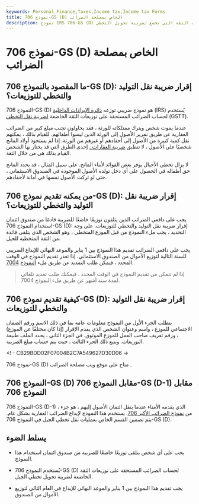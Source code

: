 ```yaml
---
keywords: Personal Finance,Taxes,Income tax,Income tax Forms
title: نموذج 706-GS (D) الخاص بمصلحة الضرائب
description: نموذج IRS 706-GS (D) هو نموذج ضريبي يستخدم لحساب الضرائب المستحقة على توزيعات الثقة التي تخضع لضريبة تحويل التخطي (GSTT).
---
```


# نموذج 706-GS (D) الخاص بمصلحة الضرائب
## ما المقصود بالنموذج 706-GS (D): إقرار ضريبة نقل التوليد والتخطي للتوزيعات؟

النموذج 706-GS (D) هو نموذج ضريبي توزعه [دائرة الإيرادات الداخلية](/irs) (IRS) يُستخدم لحساب الضرائب المستحقة على توزيعات الثقة الخاضعة [لضريبة نقل التخطي](/generation-skipping-transfer-tax) (GSTT).

عندما يموت شخص ويترك ممتلكاته للورثة ، فقد يحاولون تجنب مبلغ كبير من الضرائب العقارية عن طريق تمرير الأصول إلى الورثة الذين ليسوا أطفالهم. للقيام بذلك ، يمكنهم نقل كمية كبيرة من الأصول إلى أحفادهم أو غيرهم من الورثة. إذا لم يستحوذ أولاد المانح شخصيًا على الأصول ، لا تنطبق [ضريبة العقارات .](/estatetax) إحدى الطرق التي قد يختار بها الشخص القيام بذلك هي من خلال الثقة.

لا يزال تخطي الأجيال يوفر بعض الفوائد لأبناء المانح. على سبيل المثال ، قد يحدد المانح حق أطفاله في الحصول على أي دخل تولده الأصول الموجودة في الصندوق الاستئماني ، حتى لو تركت الأصول نفسها في أمانة لأحفادهم.

## من يمكنه تقديم نموذج 706-GS (D): إقرار ضريبة نقل التوليد والتخطي للتوزيعات؟

يجب على دافعي الضرائب الذين يتلقون توزيعًا خاضعًا للضريبة قادمًا من صندوق ائتمان استخدام النموذج 706-GS (D): إقرار ضريبة نقل التوليد والتخطي للتوزيعات. على وجه التحديد ، يجب ملء النموذج من قبل الموزع المتخطي ، وهو الشخص الذي يتلقى فائدة من الثقة المتخطية للجيل.

يجب على دافعي الضرائب تقديم هذا النموذج بين 1 يناير والموعد النهائي للإيداع الضريبي للسنة التالية لتوزيع الأموال من الصندوق الاستئماني. إذا تعذر تقديم النموذج في الوقت المحدد ، فيمكن طلب التمديد عن طريق ملء [النموذج](/filing-extension) [7004](/filing-extension).

> إذا لم تتمكن من تقديم النموذج في الوقت المحدد ، فيمكنك طلب تمديد تلقائي لمدة ستة أشهر عن طريق ملء النموذج 7004.

>

## كيفية تقديم نموذج 706-GS (D): إقرار ضريبة نقل التوليد والتخطي للتوزيعات

يتطلب الجزء الأول من النموذج معلومات عامة بما في ذلك الاسم ورقم الضمان الاجتماعي للموزع ، واسم وعنوان الشخص الذي يقدم الإقرار (إذا كان مختلفًا عن الموزع) ، ورقم تعريف صاحب العمل للموزع الموثوق. في الجزء الثاني ، يحدد الملف طبيعة التوزيعات. ويتبع ذلك الجزء الثالث ، حيث يتم حساب مبلغ الضريبة.

<! - CB29BDD02F07004B2C7A549627D30D06 ->

نموذج 706-GS (D) متاح على موقع ويب مصلحة الضرائب .

## النموذج 706-GS (D) مقابل النموذج 706-GS (D-1) مقابل النموذج 706

النموذج 706-GS (D-1) ، الذي يقدمه الأمناء عندما ينقل ائتمان الأصول إليهم ، هو جزء من [نموذج الضرائب الأكبر 706](/form-706). يستخدم هذا النموذج لإيداع الضرائب العقارية بشكل عام. يتم تضمين القسم الخاص بعمليات نقل تخطي الجيل في النموذج 706-GS (D).

## يسلط الضوء

- يجب على أي شخص يتلقى توزيعًا خاضعًا للضريبة من صندوق ائتمان استخدام هذا النموذج.

- يُستخدم النموذج 706-GS (D) لحساب الضرائب المستحقة على توزيعات الثقة الخاضعة لضريبة تحويل تخطي الجيل.

- يجب تقديم هذا النموذج بين 1 يناير والموعد النهائي للإيداع في العام التالي لتوزيع الأموال من الصندوق.

